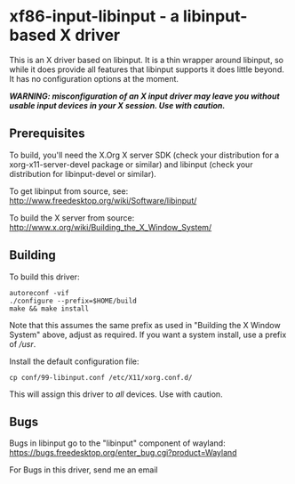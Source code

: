 xf86-input-libinput - a libinput-based X driver
===============================================

This is an X driver based on libinput. It is a thin wrapper around libinput,
so while it does provide all features that libinput supports it does little
beyond. It has no configuration options at the moment.

***WARNING: misconfiguration of an X input driver may leave you without
usable input devices in your X session. Use with caution.***


Prerequisites
-------------

To build, you'll need the X.Org X server SDK (check your distribution for a
xorg-x11-server-devel package or similar) and libinput (check your
distribution for libinput-devel or similar).

To get libinput from source, see:
http://www.freedesktop.org/wiki/Software/libinput/

To build the X server from source:
http://www.x.org/wiki/Building_the_X_Window_System/

Building
--------

To build this driver:

    autoreconf -vif
    ./configure --prefix=$HOME/build
    make && make install

Note that this assumes the same prefix as used in "Building the X Window
System" above, adjust as required. If you want a system install, use a
prefix of */usr*.

Install the default configuration file:

    cp conf/99-libinput.conf /etc/X11/xorg.conf.d/

This will assign this driver to *all* devices. Use with caution.


Bugs
----

Bugs in libinput go to the "libinput" component of wayland:
https://bugs.freedesktop.org/enter_bug.cgi?product=Wayland

For Bugs in this driver, send me an email
